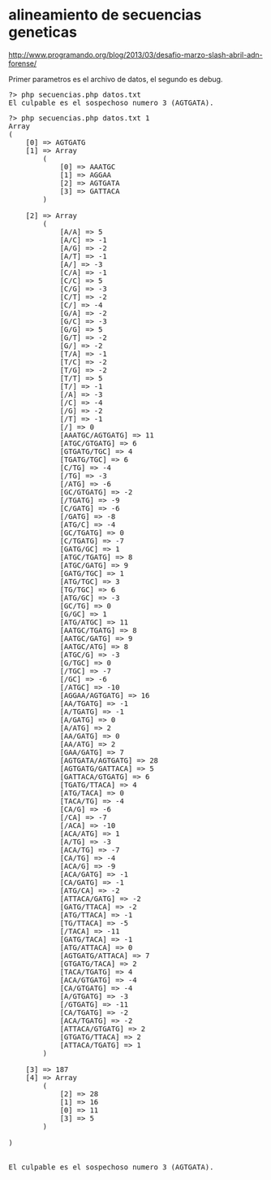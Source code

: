 alineamiento de secuencias geneticas
========

http://www.programando.org/blog/2013/03/desafio-marzo-slash-abril-adn-forense/

Primer parametros es el archivo de datos, el segundo es debug.

<pre>
?> php secuencias.php datos.txt
El culpable es el sospechoso numero 3 (AGTGATA).
</pre>

<pre>
?> php secuencias.php datos.txt 1
Array
(
    [0] => AGTGATG
    [1] => Array
        (
            [0] => AAATGC
            [1] => AGGAA
            [2] => AGTGATA
            [3] => GATTACA
        )

    [2] => Array
        (
            [A/A] => 5
            [A/C] => -1
            [A/G] => -2
            [A/T] => -1
            [A/] => -3
            [C/A] => -1
            [C/C] => 5
            [C/G] => -3
            [C/T] => -2
            [C/] => -4
            [G/A] => -2
            [G/C] => -3
            [G/G] => 5
            [G/T] => -2
            [G/] => -2
            [T/A] => -1
            [T/C] => -2
            [T/G] => -2
            [T/T] => 5
            [T/] => -1
            [/A] => -3
            [/C] => -4
            [/G] => -2
            [/T] => -1
            [/] => 0
            [AAATGC/AGTGATG] => 11
            [ATGC/GTGATG] => 6
            [GTGATG/TGC] => 4
            [TGATG/TGC] => 6
            [C/TG] => -4
            [/TG] => -3
            [/ATG] => -6
            [GC/GTGATG] => -2
            [/TGATG] => -9
            [C/GATG] => -6
            [/GATG] => -8
            [ATG/C] => -4
            [GC/TGATG] => 0
            [C/TGATG] => -7
            [GATG/GC] => 1
            [ATGC/TGATG] => 8
            [ATGC/GATG] => 9
            [GATG/TGC] => 1
            [ATG/TGC] => 3
            [TG/TGC] => 6
            [ATG/GC] => -3
            [GC/TG] => 0
            [G/GC] => 1
            [ATG/ATGC] => 11
            [AATGC/TGATG] => 8
            [AATGC/GATG] => 9
            [AATGC/ATG] => 8
            [ATGC/G] => -3
            [G/TGC] => 0
            [/TGC] => -7
            [/GC] => -6
            [/ATGC] => -10
            [AGGAA/AGTGATG] => 16
            [AA/TGATG] => -1
            [A/TGATG] => -1
            [A/GATG] => 0
            [A/ATG] => 2
            [AA/GATG] => 0
            [AA/ATG] => 2
            [GAA/GATG] => 7
            [AGTGATA/AGTGATG] => 28
            [AGTGATG/GATTACA] => 5
            [GATTACA/GTGATG] => 6
            [TGATG/TTACA] => 4
            [ATG/TACA] => 0
            [TACA/TG] => -4
            [CA/G] => -6
            [/CA] => -7
            [/ACA] => -10
            [ACA/ATG] => 1
            [A/TG] => -3
            [ACA/TG] => -7
            [CA/TG] => -4
            [ACA/G] => -9
            [ACA/GATG] => -1
            [CA/GATG] => -1
            [ATG/CA] => -2
            [ATTACA/GATG] => -2
            [GATG/TTACA] => -2
            [ATG/TTACA] => -1
            [TG/TTACA] => -5
            [/TACA] => -11
            [GATG/TACA] => -1
            [ATG/ATTACA] => 0
            [AGTGATG/ATTACA] => 7
            [GTGATG/TACA] => 2
            [TACA/TGATG] => 4
            [ACA/GTGATG] => -4
            [CA/GTGATG] => -4
            [A/GTGATG] => -3
            [/GTGATG] => -11
            [CA/TGATG] => -2
            [ACA/TGATG] => -2
            [ATTACA/GTGATG] => 2
            [GTGATG/TTACA] => 2
            [ATTACA/TGATG] => 1
        )

    [3] => 187
    [4] => Array
        (
            [2] => 28
            [1] => 16
            [0] => 11
            [3] => 5
        )

)


El culpable es el sospechoso numero 3 (AGTGATA).
</pre>

